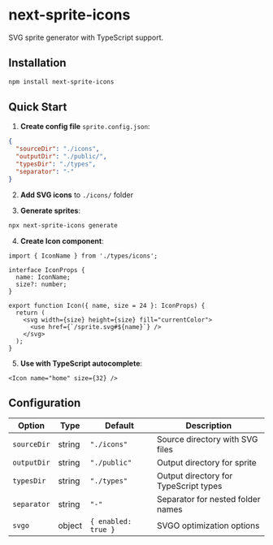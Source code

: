 # next-sprite-icons

SVG sprite generator with TypeScript support.

## Installation

```bash
npm install next-sprite-icons
```

## Quick Start

1. **Create config file** `sprite.config.json`:
```json
{
  "sourceDir": "./icons",
  "outputDir": "./public/",
  "typesDir": "./types",
  "separator": "-"
}
```

2. **Add SVG icons** to `./icons/` folder

3. **Generate sprites**:
```bash
npx next-sprite-icons generate
```

4. **Create Icon component**:
```tsx
import { IconName } from './types/icons';

interface IconProps {
  name: IconName;
  size?: number;
}

export function Icon({ name, size = 24 }: IconProps) {
  return (
    <svg width={size} height={size} fill="currentColor">
      <use href={`/sprite.svg#${name}`} />
    </svg>
  );
}
```

5. **Use with TypeScript autocomplete**:
```tsx
<Icon name="home" size={32} />
```

## Configuration

| Option | Type | Default | Description |
|--------|------|---------|-------------|
| `sourceDir` | string | `"./icons"` | Source directory with SVG files |
| `outputDir` | string | `"./public"` | Output directory for sprite |
| `typesDir` | string | `"./types"` | Output directory for TypeScript types |
| `separator` | string | `"-"` | Separator for nested folder names |
| `svgo` | object | `{ enabled: true }` | SVGO optimization options |
